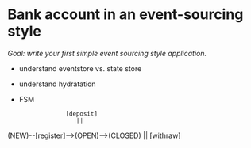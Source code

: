Bank account in an event-sourcing style
=======================================

*Goal: write your first simple event sourcing style application.*
* understand eventstore vs. state store
* understand hydratation
* FSM
                      
                   [deposit]
                      ||
(NEW)--[register]-->(OPEN)-->(CLOSED)
                      ||
                   [withraw]
